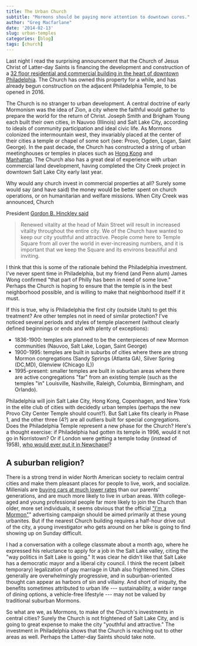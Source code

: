 ```yaml
---
title: The Urban Church
subtitle: "Mormons should be paying more attention to downtown cores."
author: "Greg Macfarlane"
date: '2014-02-13'
slug: urban-temples
categories: [blog]
tags: [church]
---
```


Last night I read the surprising announcement that the Church of Jesus Christ of Latter-day Saints is financing the development and construction of a [32 floor residential and commercial building in the heart of downtown Philadelphia](http://www.philly.com/philly/news/20140213_Mormons_to_build_32-story_tower_in_Center_City.html). The Church has owned this property for a while, and has already begun construction on the adjacent Philadelphia Temple, to be opened in 2016.

The Church is no stranger to urban development. A central doctrine of early Mormonism was the idea of Zion, a city where the faithful would gather to prepare the world for the return of Christ. Joseph Smith and Brigham Young each built their own cities, in Nauvoo (Illinois) and Salt Lake City, according to ideals of community participation and ideal civic life. As Mormons colonized the intermountain west, they invariably placed at the center of their cities a temple or chapel of some sort (see: Provo, Ogden, Logan, Saint George). In the past decade, the Church has constructed a string of urban meetinghouses or temples in places such as [Hong Kong](http://lagallc.com/projects/wan-chai.html) and [Manhattan](http://www.lds.org/church/temples/manhattan-new-york?lang=eng). The Church also has a great deal of experience with urban commercial land development, having completed the City Creek project in downtown Salt Lake City early last year.

Why would any church invest in commercial properties at all? Surely some would say (and have said) the money would be better spent on church operations, or on humanitarian and welfare missions. When City Creek was announced, Church

President [Gordon B. Hinckley said](http://www.mormonnewsroom.org/article/city-creek-center-an-economic-revitalization)

> Renewed vitality at the head of Main Street will result in increased vitality throughout the entire city. We of the Church have wanted to keep our city youthful and attractive. People come here to Temple Square from all over the world in ever-increasing numbers, and it is important that we keep the Square and its environs beautiful and inviting.

I think that this is some of the rationale behind the Philadelphia investment. I've never spent time in Philadelphia, but my friend (and Penn alum) James Wong confirmed "that part of Philly has been in need of some love." Perhaps the Church is hoping to ensure that the temple is in the best neighborhood possible, and is willing to make that neighborhood itself if it must.

If this is true, why is Philadelphia the first city (outside Utah) to get this treatment? Are other temples not in need of similar protection? I've noticed several periods and styles of temple placement (without clearly defined beginnings or ends and with plenty of exceptions):

-   1836-1900: temples are planned to be the centerpieces of new Mormon communities (Nauvoo, Salt Lake, Logan, Saint George)
-   1900-1995: temples are built in suburbs of cities where there are strong Mormon congregations (Sandy Springs (Atlanta GA), Silver Spring (DC,MD), Glenview (Chicago IL))
-   1995-present: smaller temples are built in suburban areas where there are active congregations "far" from an existing temple (such as the temples "in" Louisville, Nashville, Raleigh, Columbia, Birmingham, and Orlando).

Philadelphia will join Salt Lake City, Hong Kong, Copenhagen, and New York in the elite club of cities with decidedly urban temples (perhaps the new Provo City Center Temple should count?). But Salt Lake fits clearly in Phase 1, and the other three (4?) are all outliers built for special congregations. Does the Philadelphia Temple represent a new phase for the Church? Here's a thought exercise: if Philadelphia had gotten its temple in 1996, would it not go in Norristown? Or if London were getting a temple today (instead of 1958), <a
href="https://www.google.com/maps/place/W+Park+Rd/@51.411414,-0.0810593,10z/data=!4m2!3m1!1s0x4875f73db1904e09:0x1c21fa6de21b3de">who would ever put it in Newchapel</a>?

## A suburban religion?

There is a strong trend in wider North American society to reclaim central cities and make them pleasant places for people to live, work, and socialize. Millenials are [buying cars at much lower rates](http://www.theatlantic.com/business/archive/2012/03/why-dont-young-americans-buy-cars/255001/) than our parents' generations, and are much more likely to live in urban areas. With college-aged and young professional people far more likely to join the Church than older, more set individuals, it seems obvious that the official ["I'm a Mormon"](http://www.youtube.com/watch?v=4PF0h7oqUEQ)" advertising campaign should be aimed primarily at these young urbanites. But if the nearest Church building requires a half-hour drive out of the city, a young investigator who gets around on her bike is going to find showing up on Sunday difficult.

I had a conversation with a college classmate about a month ago, where he expressed his reluctance to apply for a job in the Salt Lake valley, citing the "way politics in Salt Lake is going." It was clear he didn't like that Salt Lake has a democratic mayor and a liberal city council. I think the recent (albeit temporary) legalization of gay marriage in Utah also frightened him. Cities generally are overwhelmingly progressive, and in suburban-oriented thought can appear as harbors of sin and villainy. And short of iniquity, the benefits sometimes attributed to urban life --- sustainability, a wider range of dining options, a vehicle-free lifestyle --- may not be valued by traditional suburban Mormons.

So what are we, as Mormons, to make of the Church's investments in central cities? Surely the Church is not frightened of Salt Lake City, and is going to great expense to make the city "youthful and attractive." The investment in Philadelphia shows that the Church is reaching out to other areas as well. Perhaps the Latter-day Saints should take note.
